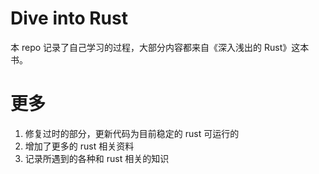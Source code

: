 # Dive into Rust
本 repo 记录了自己学习的过程，大部分内容都来自《深入浅出的 Rust》这本书。

# 更多
1. 修复过时的部分，更新代码为目前稳定的 rust 可运行的
2. 增加了更多的 rust 相关资料
3. 记录所遇到的各种和 rust 相关的知识
